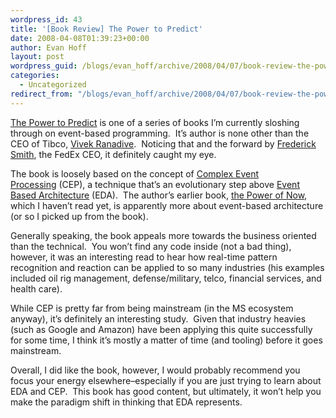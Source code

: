 ```yaml
---
wordpress_id: 43
title: '[Book Review] The Power to Predict'
date: 2008-04-08T01:39:23+00:00
author: Evan Hoff
layout: post
wordpress_guid: /blogs/evan_hoff/archive/2008/04/07/book-review-the-power-to-predict.aspx
categories:
  - Uncategorized
redirect_from: "/blogs/evan_hoff/archive/2008/04/07/book-review-the-power-to-predict.aspx/"
---
```

<a href="http://www.amazon.com/Power-Predict-Businesses-Opportunities-Competition/dp/0071450149/" target="_blank">The Power to Predict</a> is one of a series of books I&#8217;m currently sloshing through on event-based programming.&nbsp; It&#8217;s author is none other than the CEO of Tibco, [Vivek Ranadive](http://www.tibco.com/company/leadership/bio_ranadive.jsp).&nbsp; Noticing that and the forward by <a href="http://news.van.fedex.com/frederickwsmith" target="_blank">Frederick Smith</a>, the FedEx CEO, it definitely caught my eye.

The book is loosely based on the concept of <a href="http://en.wikipedia.org/wiki/Complex_Event_Processing" target="_blank">Complex Event Processing</a>&nbsp;(CEP), a technique that&#8217;s an evolutionary step above <a href="http://www.ugrad.cs.ubc.ca/~cs410/lectures/slides/event.ppt" target="_blank">Event Based Architecture</a> (EDA).&nbsp; The author&#8217;s earlier book, <a href="http://www.amazon.com/Power-Now-Companies-Real-Time-Technology/dp/0071356843/" target="_blank">the Power of Now</a>, which I haven&#8217;t read yet, is apparently more about event-based architecture (or so I picked up from the book).

Generally speaking, the book appeals more towards the business oriented than the technical.&nbsp; You won&#8217;t find any code inside (not a bad thing), however, it was an interesting read to hear how real-time pattern recognition and reaction can be applied to so many industries (his examples included&nbsp;oil rig management, defense/military, telco, financial services, and health care).

While CEP is pretty far from being mainstream (in the&nbsp;MS ecosystem anyway), it&#8217;s definitely an interesting study.&nbsp; Given that industry heavies (such as Google and Amazon) have been applying this quite successfully for some time, I think it&#8217;s mostly a matter of time (and tooling) before it goes mainstream.

Overall, I did like the book, however, I would probably recommend you focus your energy elsewhere&#8211;especially if you are just trying to learn about EDA and CEP.&nbsp; This book has good content, but ultimately, it won&#8217;t help you make the paradigm shift in thinking that EDA represents.